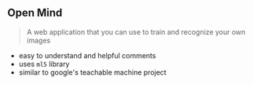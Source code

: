 ## Open Mind

> A web application that you can use to train and recognize your own images

- easy to understand and helpful comments
- uses `ml5` library
- similar to google's teachable machine project
